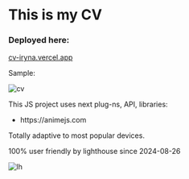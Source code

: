 # This is my CV

### Deployed here:

<a href='cv-iryna.vercel.app'>cv-iryna.vercel.app</a>

<p>Sample:</p>

![cv](https://github.com/user-attachments/assets/6e65de47-7e18-4b3f-be90-a83fb4579161)

<p>This JS project uses next plug-ns, API, libraries:</p>
<ul>
<li>https://animejs.com</li>
</ul>

<p>Totally adaptive to most popular devices.</p>

<p>100% user friendly by lighthouse since 2024-08-26</p>

![lh](https://github.com/user-attachments/assets/e977b639-5586-4ee4-a092-b33e47424764)
